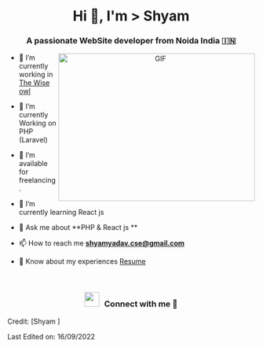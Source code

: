 <h1 align="center">Hi 👋, I'm >
Shyam</a></h1>
<h3 align="center">A passionate WebSite developer from Noida  India &#127470;&#127475</h3>



<a target="_blank" align="center">
  <img align="right" top="500" height="300" width="400" alt="GIF" src="https://media.giphy.com/media/SWoSkN6DxTszqIKEqv/giphy.gif">
</a>

- 🔭 I’m currently working in <a href="https://thewiseowl.in/" target="blank"> The Wise owl </a>

- 🌱 I’m currently Working on PHP (Laravel)

- 🤝 I’m available for freelancing.

- 🌱 I’m currently learning React js 


- 💬 Ask me about **PHP  &  React js **

- 📫 How to reach me **shyamyadav.cse@gmail.com**

- 📄 Know about my experiences <a href="#" target="blank">Resume</a>
<br/>
<h3 align="center" > <img src="https://media.giphy.com/media/iY8CRBdQXODJSCERIr/giphy.gif" width="30" height="30" style="margin-right: 10px;">Connect with me 🤝 </h3>





Credit: [Shyam ]

Last Edited on: 16/09/2022
